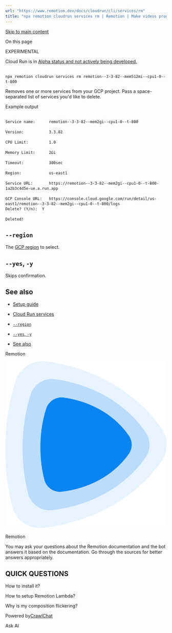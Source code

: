 ```yaml
---
url: "https://www.remotion.dev/docs/cloudrun/cli/services/rm"
title: "npx remotion cloudrun services rm | Remotion | Make videos programmatically"
---
```


[Skip to main content](https://www.remotion.dev/docs/cloudrun/cli/services/rm#__docusaurus_skipToContent_fallback)

On this page

EXPERIMENTAL

Cloud Run is in [Alpha status and not actively being developed.](https://www.remotion.dev/docs/cloudrun/status)

```

npx remotion cloudrun services rm remotion--3-3-82--mem512mi--cpu1-0--t-800
```

Removes one or more services from your GCP project. Pass a space-separated list of services you'd like to delete.

Example output

```

Service name:      remotion--3-3-82--mem2gi--cpu1-0--t-800

Version:           3.3.82

CPU Limit:         1.0

Memory Limit:      2Gi

Timeout:           300sec

Region:            us-east1

Service URL:       https://remotion--3-3-82--mem2gi--cpu1-0--t-800-1a2b3c4d5e-ue.a.run.app

GCP Console URL:   https://console.cloud.google.com/run/detail/us-east1/remotion--3-3-82--mem2gi--cpu1-0--t-800/logs
Delete? (Y/n):  Y

Deleted!

```

## `--region` [​](https://www.remotion.dev/docs/cloudrun/cli/services/rm\#--region "Direct link to --region")

The [GCP region](https://www.remotion.dev/docs/cloudrun/region-selection) to select.

## `--yes`, `-y` [​](https://www.remotion.dev/docs/cloudrun/cli/services/rm\#--yes--y "Direct link to --yes--y")

Skips confirmation.

## See also [​](https://www.remotion.dev/docs/cloudrun/cli/services/rm\#see-also "Direct link to See also")

- [Setup guide](https://www.remotion.dev/docs/cloudrun/setup)
- [Cloud Run services](https://www.remotion.dev/docs/cloudrun/cli/services)

- [`--region`](https://www.remotion.dev/docs/cloudrun/cli/services/rm#--region)
- [`--yes`, `-y`](https://www.remotion.dev/docs/cloudrun/cli/services/rm#--yes--y)
- [See also](https://www.remotion.dev/docs/cloudrun/cli/services/rm#see-also)

Remotion

![Logo](https://raw.githubusercontent.com/remotion-dev/brand/refs/heads/main/logo.svg)

Remotion

You may ask your questions about the Remotion documentation and the bot answers it based on the documentation. Go through the sources for better answers appropriately.

## QUICK QUESTIONS

How to install it?

How to setup Remotion Lambda?

Why is my composition flickering?

Powered by[CrawlChat](https://crawlchat.app/?ref=powered-by-remotion)

Ask AI
